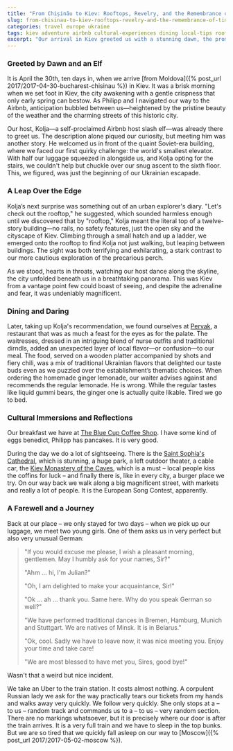 ```yaml
---
title: "From Chișinău to Kiev: Rooftops, Revelry, and the Remembrance of Times Past"
slug: from-chisinau-to-kiev-rooftops-revelry-and-the-remembrance-of-times-past
categories: travel europe ukraine
tags: kiev adventure airbnb cultural-experiences dining local-tips rooftop safety travel
excerpt: "Our arrival in Kiev greeted us with a stunning dawn, the promise of adventure, and an Airbnb experience that would leave us forever enchanted by the city's eccentric charm and the tales of Kolja, our host slash elf."
---
```


### Greeted by Dawn and an Elf

It is April the 30th, ten days in, when we arrive [from Moldova]({% post_url 2017/2017-04-30-bucharest-chisinau %}) in Kiev. It was a brisk morning when we set foot in Kiev, the city awakening with a gentle crispness that only early spring can bestow. As Philipp and I navigated our way to the Airbnb, anticipation bubbled between us—heightened by the pristine beauty of the weather and the charming streets of this historic city.

Our host, Kolja—a self-proclaimed Airbnb host slash elf—was already there to greet us. The description alone piqued our curiosity, but meeting him was another story. He welcomed us in front of the quaint Soviet-era building, where we faced our first quirky challenge: the world's smallest elevator. With half our luggage squeezed in alongside us, and Kolja opting for the stairs, we couldn't help but chuckle over our snug ascent to the sixth floor. This, we figured, was just the beginning of our Ukrainian escapade.

### A Leap Over the Edge

Kolja’s next surprise was something out of an urban explorer's diary. "Let's check out the rooftop," he suggested, which sounded harmless enough until we discovered that by "rooftop," Kolja meant the literal top of a twelve-story building—no rails, no safety features, just the open sky and the cityscape of Kiev. Climbing through a small hatch and up a ladder, we emerged onto the rooftop to find Kolja not just walking, but leaping between buildings. The sight was both terrifying and exhilarating, a stark contrast to our more cautious exploration of the precarious perch.

As we stood, hearts in throats, watching our host dance along the skyline, the city unfolded beneath us in a breathtaking panorama. This was Kiev from a vantage point few could boast of seeing, and despite the adrenaline and fear, it was undeniably magnificent.

### Dining and Daring

Later, taking up Kolja's recommendation, we found ourselves at [Pervak](https://pervak.kiev.ua/en/), a restaurant that was as much a feast for the eyes as for the palate. The waitresses, dressed in an intriguing blend of nurse outfits and traditional dirndls, added an unexpected layer of local flavor—or confusion—to our meal. The food, served on a wooden platter accompanied by shots and fiery chili, was a mix of traditional Ukrainian flavors that delighted our taste buds even as we puzzled over the establishment’s thematic choices. When ordering the homemade ginger lemonade, our waiter advises against and recommends the regular lemonade. He is wrong. While the regular tastes like liquid gummi bears, the ginger one is actually quite likable. Tired we go to bed.

### Cultural Immersions and Reflections

Our breakfast we have at [The Blue Cup Coffee Shop](https://www.facebook.com/TheBlueCupCoffee/). I have some kind of eggs benedict, Philipp has pancakes. It is very good.

During the day we do a lot of sightseeing. There is the [Saint Sophia's Cathedral](https://en.wikipedia.org/wiki/Saint_Sophia%27s_Cathedral,_Kiev), which is stunning, a huge park, a left outdoor theater, a cable car, the [Kiev Monastery of the Caves](https://en.wikipedia.org/wiki/Kyiv_Pechersk_Lavra), which is a must – local people kiss the coffins for luck – and finally there is, like in every city, a burger place we try. On our way back we walk along a big magnificent street, with markets and really a lot of people. It is the European Song Contest, apparently.

### A Farewell and a Journey

Back at our place – we only stayed for two days – when we pick up our luggage, we meet two young girls. One of them asks us in very perfect but also very unusual German:

> "If you would excuse me please, I wish a pleasant morning, gentlemen. May I humbly ask for your names, Sir?"
>
> "Ahm ... hi, I'm Julian?"
>
> "Oh, I am delighted to make your acquaintance, Sir!"
>
> "Ok ... ah ... thank you. Same here. Why do you speak German so well?"
>
> "We have performed traditional dances in Bremen, Hamburg, Munich and Stuttgart. We are natives of Minsk. It is in Belarus."
>
> "Ok, cool. Sadly we have to leave now, it was nice meeting you. Enjoy your time and take care!
>
> "We are most blessed to have met you, Sires, good bye!"

Wasn't that a weird but nice incident.

We take an Uber to the train station. It costs almost nothing. A corpulent Russian lady we ask for the way practically tears our tickets from my hands and walks away very quickly. We follow very quickly. She only stops at a – to us – random track and commands us to a – to us – very random section. There are no markings whatsoever, but it is precisely where our door is after the train arrives. It is a very full train and we have to sleep in the top bunks. But we are so tired that we quickly fall asleep on our way to [Moscow]({% post_url 2017/2017-05-02-moscow %}).
